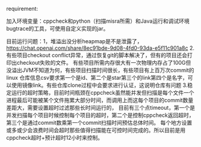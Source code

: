 requirement:

加入环境变量：cppcheck和python（扫描misra所需）和Java运行和调试环境
bugtrace的工具，可使用自定义实现的jar。

目前运行问题：1，堆溢出没分析heapmap是不是泄露了，https://chat.openai.com/share/8ec91bde-9d08-4fd0-93da-e5f11c901a8c
2.有些项目checkout conflict异常，通过恢复git的脚本解决了，但有的项目还会打印出checkout失败的文件。
有些项目所需内存很大有一次物理内存占了100G但没溢出JVM不知道为何，有些项目扫描时间很长，有些项目有上百万次commit的linux
仓库信息csv要求第一个是id、第二个是star第三个的link第四个是名字，可以使用镜像link。有些仓库clone过程中会要求进行认证，这说明仓库有问题
3.稳定运行的超时策略，目前时间瓶颈在cppcheck虽然能并发但扫描是每个文件一个进程最后可能被某个文件拖累大部分时间，而调用上而这每个项目的commit数量差距大，需要设置超时过滤那些长时间运行的，
目前有三个点timeout，第一个是并发扫描每个项目时候控制每个项目的超时，第二个是控制cppcheck返回超时，第三个是通过commit数乘第一个commit扫描时间预估总体时间。
每个地方设置或多或少会浪费时间会超时那些值得扫描能在可控时间完成的。所以目前是用cppcheck超时+预计超时12小时来控制。